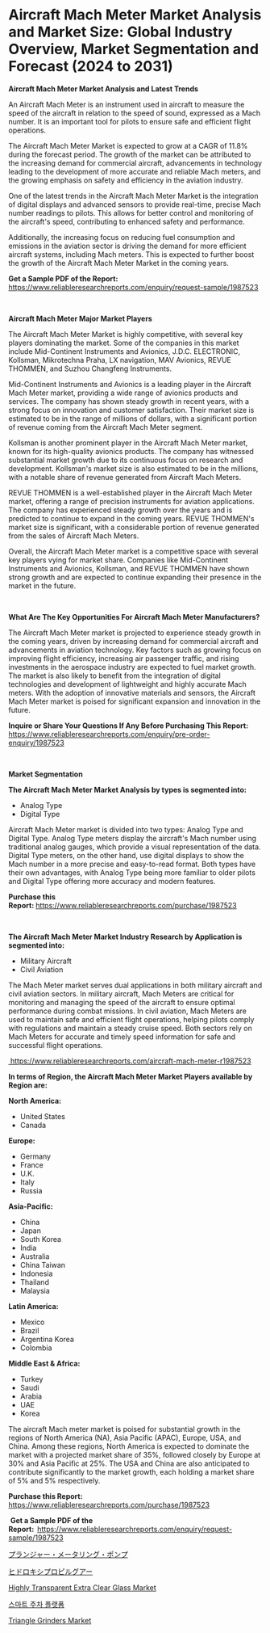 <p><h1>Aircraft Mach Meter Market Analysis and Market Size: Global Industry Overview, Market Segmentation and Forecast (2024 to 2031)</h1></p><p><strong>Aircraft Mach Meter Market Analysis and Latest Trends</strong></p>
<p><p>An Aircraft Mach Meter is an instrument used in aircraft to measure the speed of the aircraft in relation to the speed of sound, expressed as a Mach number. It is an important tool for pilots to ensure safe and efficient flight operations.</p><p>The Aircraft Mach Meter Market is expected to grow at a CAGR of 11.8% during the forecast period. The growth of the market can be attributed to the increasing demand for commercial aircraft, advancements in technology leading to the development of more accurate and reliable Mach meters, and the growing emphasis on safety and efficiency in the aviation industry.</p><p>One of the latest trends in the Aircraft Mach Meter Market is the integration of digital displays and advanced sensors to provide real-time, precise Mach number readings to pilots. This allows for better control and monitoring of the aircraft's speed, contributing to enhanced safety and performance.</p><p>Additionally, the increasing focus on reducing fuel consumption and emissions in the aviation sector is driving the demand for more efficient aircraft systems, including Mach meters. This is expected to further boost the growth of the Aircraft Mach Meter Market in the coming years.</p></p>
<p><strong>Get a Sample PDF of the Report:&nbsp;</strong> <a href="https://www.reliableresearchreports.com/enquiry/request-sample/1987523">https://www.reliableresearchreports.com/enquiry/request-sample/1987523</a></p>
<p>&nbsp;</p>
<p><strong>Aircraft Mach Meter Major Market Players</strong></p>
<p><p>The Aircraft Mach Meter Market is highly competitive, with several key players dominating the market. Some of the companies in this market include Mid-Continent Instruments and Avionics, J.D.C. ELECTRONIC, Kollsman, Mikrotechna Praha, LX navigation, MAV Avionics, REVUE THOMMEN, and Suzhou Changfeng Instruments.</p><p>Mid-Continent Instruments and Avionics is a leading player in the Aircraft Mach Meter market, providing a wide range of avionics products and services. The company has shown steady growth in recent years, with a strong focus on innovation and customer satisfaction. Their market size is estimated to be in the range of millions of dollars, with a significant portion of revenue coming from the Aircraft Mach Meter segment.</p><p>Kollsman is another prominent player in the Aircraft Mach Meter market, known for its high-quality avionics products. The company has witnessed substantial market growth due to its continuous focus on research and development. Kollsman's market size is also estimated to be in the millions, with a notable share of revenue generated from Aircraft Mach Meters.</p><p>REVUE THOMMEN is a well-established player in the Aircraft Mach Meter market, offering a range of precision instruments for aviation applications. The company has experienced steady growth over the years and is predicted to continue to expand in the coming years. REVUE THOMMEN's market size is significant, with a considerable portion of revenue generated from the sales of Aircraft Mach Meters.</p><p>Overall, the Aircraft Mach Meter market is a competitive space with several key players vying for market share. Companies like Mid-Continent Instruments and Avionics, Kollsman, and REVUE THOMMEN have shown strong growth and are expected to continue expanding their presence in the market in the future.</p></p>
<p>&nbsp;</p>
<p><strong>What Are The Key Opportunities For Aircraft Mach Meter Manufacturers?</strong></p>
<p><p>The Aircraft Mach Meter market is projected to experience steady growth in the coming years, driven by increasing demand for commercial aircraft and advancements in aviation technology. Key factors such as growing focus on improving flight efficiency, increasing air passenger traffic, and rising investments in the aerospace industry are expected to fuel market growth. The market is also likely to benefit from the integration of digital technologies and development of lightweight and highly accurate Mach meters. With the adoption of innovative materials and sensors, the Aircraft Mach Meter market is poised for significant expansion and innovation in the future.</p></p>
<p><strong>Inquire or Share Your Questions If Any Before Purchasing This Report:</strong> <a href="https://www.reliableresearchreports.com/enquiry/pre-order-enquiry/1987523">https://www.reliableresearchreports.com/enquiry/pre-order-enquiry/1987523</a></p>
<p>&nbsp;</p>
<p><strong>Market Segmentation</strong></p>
<p><strong>The Aircraft Mach Meter Market Analysis by types is segmented into:</strong></p>
<p><ul><li>Analog Type</li><li>Digital Type</li></ul></p>
<p><p>Aircraft Mach Meter market is divided into two types: Analog Type and Digital Type. Analog Type meters display the aircraft's Mach number using traditional analog gauges, which provide a visual representation of the data. Digital Type meters, on the other hand, use digital displays to show the Mach number in a more precise and easy-to-read format. Both types have their own advantages, with Analog Type being more familiar to older pilots and Digital Type offering more accuracy and modern features.</p></p>
<p><strong>Purchase this Report:&nbsp;</strong><a href="https://www.reliableresearchreports.com/purchase/1987523">https://www.reliableresearchreports.com/purchase/1987523</a></p>
<p>&nbsp;</p>
<p><strong>The Aircraft Mach Meter Market Industry Research by Application is segmented into:</strong></p>
<p><ul><li>Military Aircraft</li><li>Civil Aviation</li></ul></p>
<p><p>The Mach Meter market serves dual applications in both military aircraft and civil aviation sectors. In military aircraft, Mach Meters are critical for monitoring and managing the speed of the aircraft to ensure optimal performance during combat missions. In civil aviation, Mach Meters are used to maintain safe and efficient flight operations, helping pilots comply with regulations and maintain a steady cruise speed. Both sectors rely on Mach Meters for accurate and timely speed information for safe and successful flight operations.</p></p>
<p><a href="https://www.reliableresearchreports.com/aircraft-mach-meter-r1987523">&nbsp;https://www.reliableresearchreports.com/aircraft-mach-meter-r1987523</a></p>
<p><strong>In terms of Region, the Aircraft Mach Meter Market Players available by Region are:</strong></p>
<p>
    <p> <strong> North America: </strong>
        <ul>
            <li>United States</li>
            <li>Canada</li>
        </ul>
        </p> 
    <p> <strong> Europe: </strong>
        <ul>
            <li>Germany</li>
            <li>France</li>
            <li>U.K.</li>
            <li>Italy</li>
            <li>Russia</li>
        </ul>
        </p> 
    <p> <strong> Asia-Pacific: </strong>
        <ul>
            <li>China</li>
            <li>Japan</li>
            <li>South Korea</li>
            <li>India</li>
            <li>Australia</li>
            <li>China Taiwan</li>
            <li>Indonesia</li>
            <li>Thailand</li>
            <li>Malaysia</li>
        </ul>
        </p> 
    <p> <strong> Latin America: </strong>
        <ul>
            <li>Mexico</li>
            <li>Brazil</li>
            <li>Argentina Korea</li>
            <li>Colombia</li>
        </ul>
        </p> 
    <p> <strong> Middle East & Africa: </strong>
        <ul>
            <li>Turkey</li>
            <li>Saudi</li>
            <li>Arabia</li>
            <li>UAE</li>
            <li>Korea</li>
        </ul>
    </p>
    </p>
<p><p>The aircraft Mach meter market is poised for substantial growth in the regions of North America (NA), Asia Pacific (APAC), Europe, USA, and China. Among these regions, North America is expected to dominate the market with a projected market share of 35%, followed closely by Europe at 30% and Asia Pacific at 25%. The USA and China are also anticipated to contribute significantly to the market growth, each holding a market share of 5% and 5% respectively.</p></p>
<p><strong>Purchase this Report: </strong><a href="https://www.reliableresearchreports.com/purchase/1987523">https://www.reliableresearchreports.com/purchase/1987523</a></p>
<p>&nbsp;<strong>Get a Sample PDF of the Report:&nbsp;&nbsp;</strong><a href="https://www.reliableresearchreports.com/enquiry/request-sample/1987523">https://www.reliableresearchreports.com/enquiry/request-sample/1987523</a></p>
<p><strong></strong></p>
<p><p><a href="https://github.com/pepo3k/Market-Research-Report-List-1/blob/main/310410045438.md">プランジャー・メータリング・ポンプ</a></p><p><a href="https://github.com/nemesis2824/Market-Research-Report-List-1/blob/main/862086445439.md">ヒドロキシプロピルグアー</a></p><p><a href="https://issuu.com/reportprime-2/docs/highly-transparent-extra-clear-glass-market-size-2">Highly Transparent Extra Clear Glass Market</a></p><p><a href="https://github.com/sougarounis/Market-Research-Report-List-3/blob/main/900876341501.md">스마트 주차 플랫폼</a></p><p><a href="https://github.com/RichRobinson5/Market-Research-Report-List-4/blob/main/triangle-grinders-market.md">Triangle Grinders Market</a></p></p>
